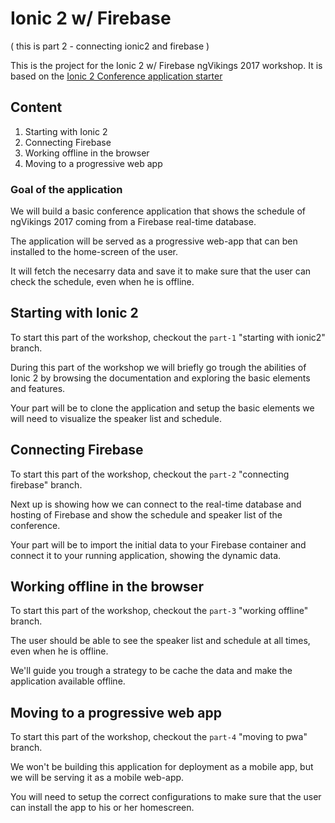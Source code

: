 # Ionic 2 w/ Firebase

( this is part 2 - connecting ionic2 and firebase )

This is the project for the Ionic 2 w/ Firebase ngVikings 2017 workshop.
It is based on the [Ionic 2 Conference application starter](https://github.com/driftyco/ionic-conference-app)

## Content

1. Starting with Ionic 2
2. Connecting Firebase
3. Working offline in the browser
4. Moving to a progressive web app

### Goal of the application

We will build a basic conference application that shows the schedule of ngVikings 2017 coming from a Firebase real-time database.

The application will be served as a progressive web-app that can ben installed to the home-screen of the user.

It will fetch the necesarry data and save it to make sure that the user can check the schedule, even when he is offline.
 
## Starting with Ionic 2

To start this part of the workshop, checkout the `part-1` "starting with ionic2" branch.

During this part of the workshop we will briefly go trough the abilities of Ionic 2 by browsing the documentation and exploring the basic elements and features.

Your part will be to clone the application and setup the basic elements we will need to visualize the speaker list and schedule.

## Connecting Firebase

To start this part of the workshop, checkout the `part-2` "connecting firebase" branch.

Next up is showing how we can connect to the real-time database and hosting of Firebase and show the schedule and speaker list of the conference.

Your part will be to import the initial data to your Firebase container and connect it to your running application, showing the dynamic data.

## Working offline in the browser

To start this part of the workshop, checkout the `part-3` "working offline" branch.

The user should be able to see the speaker list and schedule at all times, even when he is offline.

We'll guide you trough a strategy to be cache the data and make the application available offline.

## Moving to a progressive web app

To start this part of the workshop, checkout the `part-4` "moving to pwa" branch.

We won't be building this application for deployment as a mobile app, but we will be serving it as a mobile web-app.

You will need to setup the correct configurations to make sure that the user can install the app to his or her homescreen.